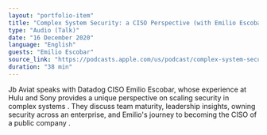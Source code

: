 ```yaml
---
layout: "portfolio-item"
title: "Complex System Security: a CISO Perspective (with Emilio Escobar)"
type: "Audio (Talk)"
date: "16 December 2020"
language: "English"
guests: "Emilio Escobar"
source_link: "https://podcasts.apple.com/us/podcast/complex-system-security-a-ciso-perspective-with-emilio/id1535238655?i=1000502306136"
duration: "38 min"
---
```


Jb Aviat speaks with Datadog CISO Emilio Escobar, whose experience at Hulu and Sony provides a unique perspective on scaling security in complex systems . They discuss team maturity, leadership insights, owning security across an enterprise, and Emilio's journey to becoming the CISO of a public company .
